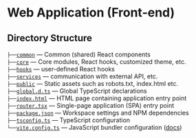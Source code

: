 # Web Application (Front-end)

## Directory Structure

`├──`[`common`](common) — Common (shared) React components<br>
`├──`[`core`](core) — Core modules, React hooks, customized theme, etc.<br>
`├──`[`hooks`](hooks) — user-defined React hooks<br>
`├──`[`services`](services) — communication with external API, etc.<br>
`├──`[`public`](public) — Static assets such as robots.txt, index.html etc.<br>
`├──`[`global.d.ts`](global.d.ts) — Global TypeScript declarations<br>
`├──`[`index.html`](index.html) — HTML page containing application entry point<br>
`├──`[`router.tsx`](index.tsx) — Single-page application (SPA) entry point<br>
`├──`[`package.json`](package.json) — Workspace settings and NPM dependencies<br>
`├──`[`tsconfig.ts`](tsconfig.json) — TypeScript configuration<br>
`└──`[`vite.config.ts`](vite.config.ts) — JavaScript bundler
configuration ([docs](https://vitejs.dev/config/))<br>
